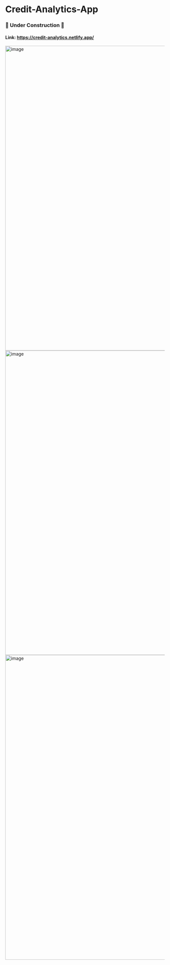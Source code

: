 # Credit-Analytics-App 
### 🚧 Under Construction 🚧

#### Link: https://credit-analytics.netlify.app/

<img width="960" alt="image" src="https://user-images.githubusercontent.com/55355645/168446750-299e04a9-795a-4fba-bbac-cfe6d0e6e15c.png">

<img width="959" alt="image" src="https://user-images.githubusercontent.com/55355645/168446779-1c66129a-5a14-47d5-a865-dc7773ac1192.png">

<img width="960" alt="image" src="https://user-images.githubusercontent.com/55355645/168446800-7c938187-3b38-47ad-9073-5a0382f7a27e.png">
